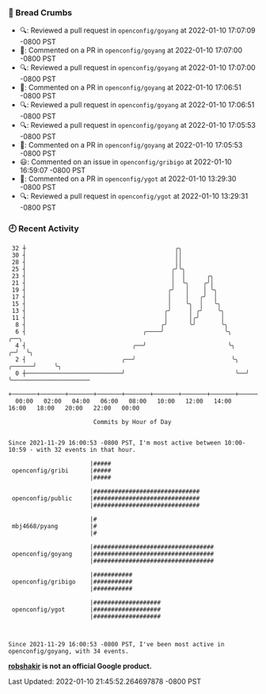 ### 🍞 Bread Crumbs

 * 🔍: Reviewed a pull request in  `openconfig/goyang` at 2022-01-10 17:07:09 -0800 PST
 * 💬: Commented on a PR in  `openconfig/goyang` at 2022-01-10 17:07:00 -0800 PST
 * 🔍: Reviewed a pull request in  `openconfig/goyang` at 2022-01-10 17:07:00 -0800 PST
 * 💬: Commented on a PR in  `openconfig/goyang` at 2022-01-10 17:06:51 -0800 PST
 * 🔍: Reviewed a pull request in  `openconfig/goyang` at 2022-01-10 17:06:51 -0800 PST
 * 🔍: Reviewed a pull request in  `openconfig/goyang` at 2022-01-10 17:05:53 -0800 PST
 * 💬: Commented on a PR in  `openconfig/goyang` at 2022-01-10 17:05:53 -0800 PST
 * 😃: Commented on an issue in `openconfig/gribigo` at 2022-01-10 16:59:07 -0800 PST
 * 💬: Commented on a PR in  `openconfig/ygot` at 2022-01-10 13:29:30 -0800 PST
 * 🔍: Reviewed a pull request in  `openconfig/ygot` at 2022-01-10 13:29:31 -0800 PST

### 🕘 Recent Activity
```
 32 ┼                                          ╭╮
 30 ┤                                          ││
 28 ┤                                          ││
 25 ┤                                         ╭╯╰╮
 23 ┤                                         │  │      ╭╮
 21 ┤                                         │  ╰╮    ╭╯│
 19 ┤                                        ╭╯   │    │ ╰╮
 17 ┤                                        │    │   ╭╯  │
 15 ┤                                        │    ╰╮  │   ╰╮
 13 ┤                                       ╭╯     │ ╭╯    ╰╮
 11 ┤                                       │      │╭╯      │
  8 ┤                                      ╭╯      ╰╯       ╰╮
  6 ┤                                 ╭────╯                 ╰╮             ╭──╮
  4 ┤                              ╭──╯                       ╰╮          ╭─╯  ╰╮
  2 ┤                           ╭──╯                           ╰╮  ╭──────╯     ╰╮
  0 ┼───────────────────────────╯                               ╰──╯             ╰──────────────────────
    +───────+───────+───────+───────+───────+───────+───────+───────+───────+───────+───────+───────+────
  00:00   02:00   04:00   06:00   08:00   10:00   12:00   14:00   16:00   18:00   20:00   22:00   00:00   

						Commits by Hour of Day


Since 2021-11-29 16:00:53 -0800 PST, I'm most active between 10:00-10:59 - with 32 events in that hour.

```



```
                       |#####
 openconfig/gribi      |#####
                       |#####

                       |##############################
 openconfig/public     |##############################
                       |##############################

                       |#
 mbj4668/pyang         |#
                       |#

                       |##################################
 openconfig/goyang     |##################################
                       |##################################

                       |###########
 openconfig/gribigo    |###########
                       |###########

                       |###################
 openconfig/ygot       |###################
                       |###################



Since 2021-11-29 16:00:53 -0800 PST, I've been most active in openconfig/goyang, with 34 events.

```
**[robshakir](mailto:robjs@google.com) is not an official Google product.**  


Last Updated: 2022-01-10 21:45:52.264697878 -0800 PST
